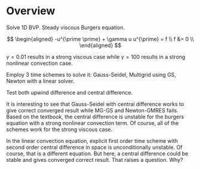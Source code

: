# Overview

Solve 1D BVP. Steady viscous Burgers equation.

$$
\begin{aligned}
-u^{\prime \prime} + \gamma u u^{\prime} = f \\
f &= 0 \\
\end{aligned}
$$

$\gamma=0.01$ results in a strong viscous case while $\gamma=100$ results in a strong nonlinear convection case.

Employ 3 time schemes to solve it: Gauss-Seidel, Multigrid using GS, Newton with a linear solver.

Test both upwind difference and central difference.

It is interesting to see that Gauss-Seidel with central difference works to give correct converged result while MG-GS and Newton-GMRES fails. Based on the textbook, the central difference is unstable for the burgers equation with a strong nonlinear convection term. Of course, all of the schemes work for the strong viscous case.

In the linear convection equation, explicit first order time scheme with second order central difference in space is unconditionally unstable. Of course, that is a different equation. But here, a central difference could be stable and gives converged correct result. That raises a question. Why?

